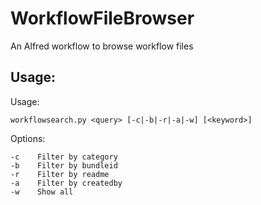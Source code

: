 # WorkflowFileBrowser
An Alfred workflow to browse workflow files
## Usage:
Usage:

    workflowsearch.py <query> [-c|-b|-r|-a|-w] [<keyword>]
    
Options:

    -c    Filter by category
    -b    Filter by bundleid
    -r    Filter by readme
    -a    Filter by createdby
    -w    Show all
